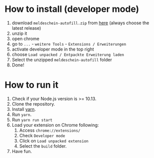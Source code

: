 
# How to install (developer mode)

1. download `meldeschein-autofill.zip` from [here](https://github.com/Bestyan/meldeschein-autofill/releases) (always choose the latest release)
2. unzip it
3. open chrome
4. go to `...` - `weitere Tools` - `Extensions / Erweiterungen`
5. activate developer mode in the top right
6. choose `Load unpacked / Entpackte Erweiterung laden`
7. Select the unzipped `meldeschein-autofill` folder
8. Done!

# How to run it

1. Check if your Node.js version is >= 10.13.
2. Clone the repository.
3. Install [yarn](https://yarnpkg.com/lang/en/docs/install/).
4. Run `yarn`.
5. Run `yarn run start`
6. Load your extension on Chrome following:
    1. Access `chrome://extensions/`
    2. Check `Developer mode`
    3. Click on `Load unpacked extension`
    4. Select the `build` folder.
7. Have fun.
